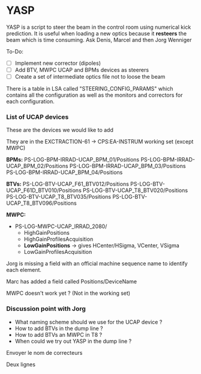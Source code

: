 # YASP

YASP is a script to steer the beam in the control room using numerical kick prediction.
It is useful when loading a new optics because it **resteers** the beam which is time consuming.
Ask Denis, Marcel and then Jorg Wenniger

To-Do:
* [ ] Implement new corrector (dipoles)
* [ ] Add BTV, MWPC UCAP and BPMs devices as steerers
* [ ] Create a set of intermediate optics file not to loose the beam

There is a table in LSA called "STEERING_CONFIG_PARAMS" which contains all the configuration as well as the monitors and correctors for each configuration.

### List of UCAP devices

These are the devices we would like to add

They are in the EXCTRACTION-61 -> CPS:EA-INSTRUM working set (except MWPC)

**BPMs:**
PS-LOG-BPM-IRRAD-UCAP_BPM_01/Positions
PS-LOG-BPM-IRRAD-UCAP_BPM_02/Positions
PS-LOG-BPM-IRRAD-UCAP_BPM_03/Positions
PS-LOG-BPM-IRRAD-UCAP_BPM_04/Positions

**BTVs:**
PS-LOG-BTV-UCAP_F61_BTV012/Positions
PS-LOG-BTV-UCAP_F61D_BTV010/Positions
PS-LOG-BTV-UCAP_T8_BTV020/Positions
PS-LOG-BTV-UCAP_T8_BTV035/Positions
PS-LOG-BTV-UCAP_T8_BTV096/Positions

**MWPC:**
* PS-LOG-MWPC-UCAP_IRRAD_2080/
	* HighGainPositions
	* HighGainProfilesAcquisition
	* **LowGainPositions** -> gives HCenter/HSigma, VCenter, VSigma
	* LowGainProfilesAcquisition

Jorg is missing a field with an official machine sequence name to identify each element.

Marc has added a field called Positions/DeviceName

MWPC doesn't work yet ? (Not in the working set)

### Discussion point with Jorg

* What naming scheme should we use for the UCAP device ?
* How to add BTVs in the dump line ?
* How to add BTVs an MWPC in T8 ?
* When could we try out YASP in the dump line ?

Envoyer le nom de correcteurs

Deux lignes